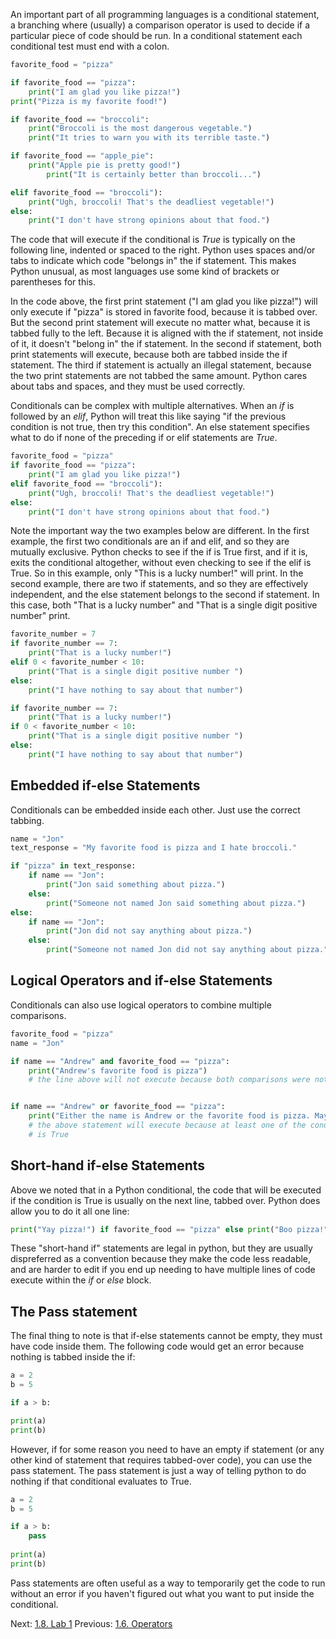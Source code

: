 An important part of all programming languages is a conditional statement, a branching where (usually) a comparison operator is used to decide if a particular piece of code should be run. In a conditional statement each conditional test must end with a colon.
```python
favorite_food = "pizza"

if favorite_food == "pizza":
	print("I am glad you like pizza!")
print("Pizza is my favorite food!")

if favorite_food == "broccoli":
	print("Broccoli is the most dangerous vegetable.")
	print("It tries to warn you with its terrible taste.")

if favorite_food == "apple_pie":
	print("Apple pie is pretty good!")
		print("It is certainly better than broccoli...")

elif favorite_food == "broccoli"):
	print("Ugh, broccoli! That's the deadliest vegetable!")
else:
	print("I don't have strong opinions about that food.")
```

The code that will execute if the conditional is *True* is typically on the following line, indented or spaced to the right. Python uses spaces and/or tabs to indicate which code "belongs in" the if statement. This makes Python unusual, as most languages use some kind of brackets or parentheses for this.

In the code above, the first print statement ("I am glad you like pizza!") will only execute if "pizza" is stored in favorite food, because it is tabbed over. But the second print statement will execute no matter what, because it is tabbed fully to the left. Because it is aligned with the if statement, not inside of it, it doesn't "belong in" the if statement. In the second if statement, both print statements will execute, because both are tabbed inside the if statement. The third if statement is actually an illegal statement, because the two print statements are not tabbed the same amount. Python cares about tabs and spaces, and they must be used correctly. 

Conditionals can be complex with multiple alternatives. When an *if* is followed by an *elif*, Python will treat this like saying "if the previous condition is not true, then try this condition". An else statement specifies what to do if none of the preceding if or elif statements are *True*.
```python
favorite_food = "pizza"
if favorite_food == "pizza":
	print("I am glad you like pizza!")
elif favorite_food == "broccoli"):
	print("Ugh, broccoli! That's the deadliest vegetable!")
else:
	print("I don't have strong opinions about that food.")
```

Note the important way the two examples below are different. In the first example, the first two conditionals are an if and elif, and so they are mutually exclusive. Python checks to see if the if is True first, and if it is, exits the conditional altogether, without even checking to see if the elif is True. So in this example, only "This is a lucky number!" will print. In the second example, there are two if statements, and so they are effectively independent, and the else statement belongs to the second if statement. In this case, both "That is a lucky number" and "That is a single digit positive number" print.
```python
favorite_number = 7
if favorite_number == 7:
	print("That is a lucky number!")
elif 0 < favorite_number < 10:
	print("That is a single digit positive number ")
else:
	print("I have nothing to say about that number")

if favorite_number == 7:
	print("That is a lucky number!")
if 0 < favorite_number < 10:
	print("That is a single digit positive number ")
else:
	print("I have nothing to say about that number")
```


## Embedded if-else Statements

Conditionals can be embedded inside each other. Just use the correct tabbing.
```python
name = "Jon"
text_response = "My favorite food is pizza and I hate broccoli."

if "pizza" in text_response:
	if name == "Jon":
		print("Jon said something about pizza.")
	else:
		print("Someone not named Jon said something about pizza.")
else:
	if name == "Jon":
		print("Jon did not say anything about pizza.")
	else:
		print("Someone not named Jon did not say anything about pizza.")
```


## Logical Operators and if-else Statements

Conditionals can also use logical operators to combine multiple comparisons.
```python
favorite_food = "pizza"
name = "Jon"

if name == "Andrew" and favorite_food == "pizza":
	print("Andrew's favorite food is pizza")
	# the line above will not execute because both comparisons were not True


if name == "Andrew" or favorite_food == "pizza":
	print("Either the name is Andrew or the favorite food is pizza. Maybe both!")
	# the above statement will execute because at least one of the conditionals
	# is True 
```


## Short-hand if-else Statements

Above we noted that in a Python conditional, the code that will be executed if the condition is True is usually on the next line, tabbed over. Python does allow you to do it all one line:
```python
print("Yay pizza!") if favorite_food == "pizza" else print("Boo pizza!")
```
These "short-hand if" statements are legal in python, but they are usually dispreferred as a convention because they make the code less readable, and are harder to edit if you end up needing to have multiple lines of code execute within the *if* or *else* block.


## The Pass statement

The final thing to note is that if-else statements cannot be empty, they must have code inside them. The following code would get an error because nothing is tabbed inside the if:
```python
a = 2
b = 5

if a > b:

print(a)
print(b)
```

However, if for some reason you need to have an empty if statement (or any other kind of statement that requires tabbed-over code), you can use the pass statement. The pass statement is just a way of telling python to do nothing if that conditional evaluates to True.
```python
a = 2
b = 5

if a > b:
	pass
	
print(a)
print(b)

```

Pass statements are often useful as a way to temporarily get the code to run without an error if you haven't figured out what you want to put inside the conditional.

Next: [1.8. Lab 1](1.7.%20Conditionals.md)
Previous: [1.6. Operators](1.6.%20Operators.md)
